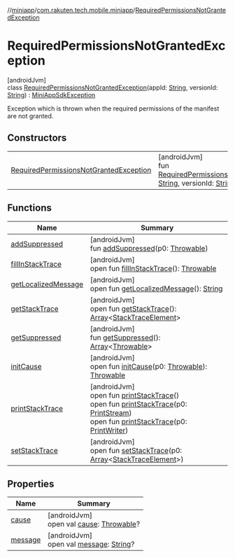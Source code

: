 //[miniapp](../../../index.md)/[com.rakuten.tech.mobile.miniapp](../index.md)/[RequiredPermissionsNotGrantedException](index.md)

# RequiredPermissionsNotGrantedException

[androidJvm]\
class [RequiredPermissionsNotGrantedException](index.md)(appId: [String](https://kotlinlang.org/api/latest/jvm/stdlib/kotlin/-string/index.html), versionId: [String](https://kotlinlang.org/api/latest/jvm/stdlib/kotlin/-string/index.html)) : [MiniAppSdkException](../-mini-app-sdk-exception/index.md)

Exception which is thrown when the required permissions of the manifest are not granted.

## Constructors

| | |
|---|---|
| [RequiredPermissionsNotGrantedException](-required-permissions-not-granted-exception.md) | [androidJvm]<br>fun [RequiredPermissionsNotGrantedException](-required-permissions-not-granted-exception.md)(appId: [String](https://kotlinlang.org/api/latest/jvm/stdlib/kotlin/-string/index.html), versionId: [String](https://kotlinlang.org/api/latest/jvm/stdlib/kotlin/-string/index.html)) |

## Functions

| Name | Summary |
|---|---|
| [addSuppressed](../../com.rakuten.tech.mobile.miniapp.signatureverifier.api/-invalid-signature-verifier-subscription-exception/index.md#282858770%2FFunctions%2F1451286739) | [androidJvm]<br>fun [addSuppressed](../../com.rakuten.tech.mobile.miniapp.signatureverifier.api/-invalid-signature-verifier-subscription-exception/index.md#282858770%2FFunctions%2F1451286739)(p0: [Throwable](https://kotlinlang.org/api/latest/jvm/stdlib/kotlin/-throwable/index.html)) |
| [fillInStackTrace](../../com.rakuten.tech.mobile.miniapp.signatureverifier.api/-invalid-signature-verifier-subscription-exception/index.md#-1102069925%2FFunctions%2F1451286739) | [androidJvm]<br>open fun [fillInStackTrace](../../com.rakuten.tech.mobile.miniapp.signatureverifier.api/-invalid-signature-verifier-subscription-exception/index.md#-1102069925%2FFunctions%2F1451286739)(): [Throwable](https://kotlinlang.org/api/latest/jvm/stdlib/kotlin/-throwable/index.html) |
| [getLocalizedMessage](../../com.rakuten.tech.mobile.miniapp.signatureverifier.api/-invalid-signature-verifier-subscription-exception/index.md#1043865560%2FFunctions%2F1451286739) | [androidJvm]<br>open fun [getLocalizedMessage](../../com.rakuten.tech.mobile.miniapp.signatureverifier.api/-invalid-signature-verifier-subscription-exception/index.md#1043865560%2FFunctions%2F1451286739)(): [String](https://kotlinlang.org/api/latest/jvm/stdlib/kotlin/-string/index.html) |
| [getStackTrace](../../com.rakuten.tech.mobile.miniapp.signatureverifier.api/-invalid-signature-verifier-subscription-exception/index.md#2050903719%2FFunctions%2F1451286739) | [androidJvm]<br>open fun [getStackTrace](../../com.rakuten.tech.mobile.miniapp.signatureverifier.api/-invalid-signature-verifier-subscription-exception/index.md#2050903719%2FFunctions%2F1451286739)(): [Array](https://kotlinlang.org/api/latest/jvm/stdlib/kotlin/-array/index.html)&lt;[StackTraceElement](https://developer.android.com/reference/kotlin/java/lang/StackTraceElement.html)&gt; |
| [getSuppressed](../../com.rakuten.tech.mobile.miniapp.signatureverifier.api/-invalid-signature-verifier-subscription-exception/index.md#672492560%2FFunctions%2F1451286739) | [androidJvm]<br>fun [getSuppressed](../../com.rakuten.tech.mobile.miniapp.signatureverifier.api/-invalid-signature-verifier-subscription-exception/index.md#672492560%2FFunctions%2F1451286739)(): [Array](https://kotlinlang.org/api/latest/jvm/stdlib/kotlin/-array/index.html)&lt;[Throwable](https://kotlinlang.org/api/latest/jvm/stdlib/kotlin/-throwable/index.html)&gt; |
| [initCause](../../com.rakuten.tech.mobile.miniapp.signatureverifier.api/-invalid-signature-verifier-subscription-exception/index.md#-418225042%2FFunctions%2F1451286739) | [androidJvm]<br>open fun [initCause](../../com.rakuten.tech.mobile.miniapp.signatureverifier.api/-invalid-signature-verifier-subscription-exception/index.md#-418225042%2FFunctions%2F1451286739)(p0: [Throwable](https://kotlinlang.org/api/latest/jvm/stdlib/kotlin/-throwable/index.html)): [Throwable](https://kotlinlang.org/api/latest/jvm/stdlib/kotlin/-throwable/index.html) |
| [printStackTrace](../../com.rakuten.tech.mobile.miniapp.signatureverifier.api/-invalid-signature-verifier-subscription-exception/index.md#-1769529168%2FFunctions%2F1451286739) | [androidJvm]<br>open fun [printStackTrace](../../com.rakuten.tech.mobile.miniapp.signatureverifier.api/-invalid-signature-verifier-subscription-exception/index.md#-1769529168%2FFunctions%2F1451286739)()<br>open fun [printStackTrace](../../com.rakuten.tech.mobile.miniapp.signatureverifier.api/-invalid-signature-verifier-subscription-exception/index.md#1841853697%2FFunctions%2F1451286739)(p0: [PrintStream](https://developer.android.com/reference/kotlin/java/io/PrintStream.html))<br>open fun [printStackTrace](../../com.rakuten.tech.mobile.miniapp.signatureverifier.api/-invalid-signature-verifier-subscription-exception/index.md#1175535278%2FFunctions%2F1451286739)(p0: [PrintWriter](https://developer.android.com/reference/kotlin/java/io/PrintWriter.html)) |
| [setStackTrace](../../com.rakuten.tech.mobile.miniapp.signatureverifier.api/-invalid-signature-verifier-subscription-exception/index.md#2135801318%2FFunctions%2F1451286739) | [androidJvm]<br>open fun [setStackTrace](../../com.rakuten.tech.mobile.miniapp.signatureverifier.api/-invalid-signature-verifier-subscription-exception/index.md#2135801318%2FFunctions%2F1451286739)(p0: [Array](https://kotlinlang.org/api/latest/jvm/stdlib/kotlin/-array/index.html)&lt;[StackTraceElement](https://developer.android.com/reference/kotlin/java/lang/StackTraceElement.html)&gt;) |

## Properties

| Name | Summary |
|---|---|
| [cause](../../com.rakuten.tech.mobile.miniapp.signatureverifier.api/-invalid-signature-verifier-subscription-exception/index.md#-654012527%2FProperties%2F1451286739) | [androidJvm]<br>open val [cause](../../com.rakuten.tech.mobile.miniapp.signatureverifier.api/-invalid-signature-verifier-subscription-exception/index.md#-654012527%2FProperties%2F1451286739): [Throwable](https://kotlinlang.org/api/latest/jvm/stdlib/kotlin/-throwable/index.html)? |
| [message](../../com.rakuten.tech.mobile.miniapp.signatureverifier.api/-invalid-signature-verifier-subscription-exception/index.md#1824300659%2FProperties%2F1451286739) | [androidJvm]<br>open val [message](../../com.rakuten.tech.mobile.miniapp.signatureverifier.api/-invalid-signature-verifier-subscription-exception/index.md#1824300659%2FProperties%2F1451286739): [String](https://kotlinlang.org/api/latest/jvm/stdlib/kotlin/-string/index.html)? |
